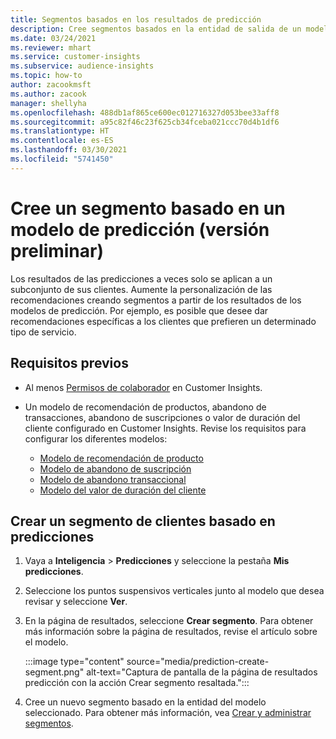 ```yaml
---
title: Segmentos basados en los resultados de predicción
description: Cree segmentos basados en la entidad de salida de un modelo predicción.
ms.date: 03/24/2021
ms.reviewer: mhart
ms.service: customer-insights
ms.subservice: audience-insights
ms.topic: how-to
author: zacookmsft
ms.author: zacook
manager: shellyha
ms.openlocfilehash: 488db1af865ce600ec012716327d053bee33aff8
ms.sourcegitcommit: a95c82f46c23f625cb34fceba021ccc70d4b1df6
ms.translationtype: HT
ms.contentlocale: es-ES
ms.lasthandoff: 03/30/2021
ms.locfileid: "5741450"
---
```

# <a name="create-a-segment-based-on-a-prediction-model-preview"></a>Cree un segmento basado en un modelo de predicción (versión preliminar)

Los resultados de las predicciones a veces solo se aplican a un subconjunto de sus clientes. Aumente la personalización de las recomendaciones creando segmentos a partir de los resultados de los modelos de predicción. Por ejemplo, es posible que desee dar recomendaciones específicas a los clientes que prefieren un determinado tipo de servicio. 

## <a name="prerequisites"></a>Requisitos previos

- Al menos [Permisos de colaborador](permissions.md) en Customer Insights.

- Un modelo de recomendación de productos, abandono de transacciones, abandono de suscripciones o valor de duración del cliente configurado en Customer Insights. Revise los requisitos para configurar los diferentes modelos:

  - [Modelo de recomendación de producto](predict-product-recommendation.md)
  - [Modelo de abandono de suscripción](predict-subscription-churn.md)
  - [Modelo de abandono transaccional](predict-transactional-churn.md)
  - [Modelo del valor de duración del cliente](predict-customer-lifetime-value.md)

## <a name="create-a-customer-segment-based-on-predictions"></a>Crear un segmento de clientes basado en predicciones

1. Vaya a **Inteligencia** > **Predicciones** y seleccione la pestaña **Mis predicciones**.

1. Seleccione los puntos suspensivos verticales junto al modelo que desea revisar y seleccione **Ver**.

1. En la página de resultados, seleccione **Crear segmento**. Para obtener más información sobre la página de resultados, revise el artículo sobre el modelo.

   :::image type="content" source="media/prediction-create-segment.png" alt-text="Captura de pantalla de la página de resultados predicción con la acción Crear segmento resaltada.":::

1. Cree un nuevo segmento basado en la entidad del modelo seleccionado. Para obtener más información, vea [Crear y administrar segmentos](segments.md).